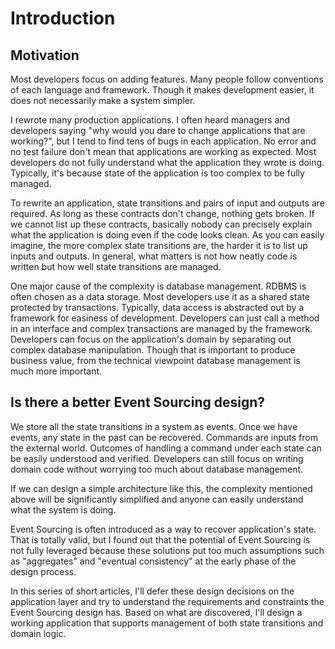 # Introduction

## Motivation

Most developers focus on adding features. Many people follow conventions of each language and framework. Though it makes development easier, it does not necessarily make a system simpler.

I rewrote many production applications. I often heard managers and developers saying "why would you dare to change applications that are working?", but I tend to find tens of bugs in each application. No error and no test failure don't mean that applications are working as expected. Most developers do not fully understand what the application they wrote is doing. Typically, it's because state of the application is too complex to be fully managed.

To rewrite an application, state transitions and pairs of input and outputs are required. As long as these contracts don't change, nothing gets broken. If we cannot list up these contracts, basically nobody can precisely explain what the application is doing even if the code looks clean. As you can easily imagine, the more complex state transitions are, the harder it is to list up inputs and outputs. In general, what matters is not how neatly code is written but how well state transitions are managed.

One major cause of the complexity is database management. RDBMS is often chosen as a data storage. Most developers use it as a shared state protected by transactions. Typically, data access is abstracted out by a framework for easiness of development. Developers can just call a method in an interface and complex transactions are managed by the framework. Developers can focus on the application's domain by separating out complex database manipulation. Though that is important to produce business value, from the technical viewpoint database management is much more important.

## Is there a better Event Sourcing design?

We store all the state transitions in a system as events. Once we have events, any state in the past can be recovered. Commands are inputs from the external world. Outcomes of handling a command under each state can be easily understood and verified. Developers can still focus on writing domain code without worrying too much about database management.

If we can design a simple architecture like this, the complexity mentioned above will be significantly simplified and anyone can easily understand what the system is doing.

Event Sourcing is often introduced as a way to recover application's state. That is totally valid, but I found out that the potential of Event Sourcing is not fully leveraged because these solutions put too much assumptions such as "aggregates" and "eventual consistency" at the early phase of the design process.

In this series of short articles, I'll defer these design decisions on the application layer and try to understand the requirements and constraints the Event Sourcing design has. Based on what are discovered, I'll design a working application that supports management of both state transitions and domain logic.

